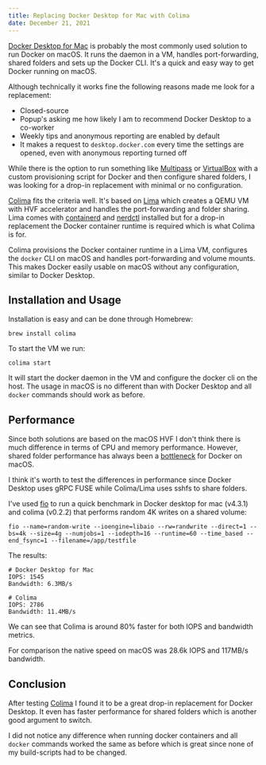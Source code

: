 ```yaml
---
title: Replacing Docker Desktop for Mac with Colima
date: December 21, 2021
---
```


[Docker Desktop for Mac](https://www.docker.com/products/docker-desktop) is
probably the most commonly used solution to run Docker on macOS. It runs the
daemon in a VM, handles port-forwarding, shared folders and sets up the Docker
CLI. It's a quick and easy way to get Docker running on macOS.

Although technically it works fine the following reasons made me look for a
replacement:

- Closed-source
- Popup's asking me how likely I am to recommend Docker Desktop to a co-worker
- Weekly tips and anonymous reporting are enabled by default
- It makes a request to `desktop.docker.com` every time the settings are opened,
  even with anonymous reporting turned off

While there is the option to run something like
[Multipass](https://multipass.run/) or [VirtualBox](https://www.virtualbox.org/)
with a custom provisioning script for Docker and then configure shared folders,
I was looking for a drop-in replacement with minimal or no configuration.

[Colima](https://github.com/abiosoft/colima/) fits the criteria well. It's based
on [Lima](https://github.com/lima-vm/lima) which creates a QEMU VM with HVF
accelerator and handles the port-forwarding and folder sharing. Lima comes with
[containerd](https://github.com/containerd/containerd) and
[nerdctl](https://github.com/containerd/nerdctl) installed but for a drop-in
replacement the Docker container runtime is required which is what Colima is
for.

Colima provisions the Docker container runtime in a Lima VM, configures the
`docker` CLI on macOS and handles port-forwarding and volume mounts. This makes
Docker easily usable on macOS without any configuration, similar to Docker Desktop.

## Installation and Usage

Installation is easy and can be done through Homebrew:

```
brew install colima
```

To start the VM we run:

```
colima start
```

It will start the docker daemon in the VM and configure the docker cli on the
host. The usage in macOS is no different than with Docker Desktop and all
`docker` commands should work as before.

## Performance

Since both solutions are based on the macOS HVF I don't think there is much
difference in terms of CPU and memory performance. However, shared folder
performance has always been a
[bottleneck](https://github.com/docker/roadmap/issues/7) for Docker on macOS.

I think it's worth to test the differences in performance since Docker Desktop
uses gRPC FUSE while Colima/Lima uses sshfs to share folders.

I've used [fio](https://github.com/axboe/fio) to run a quick benchmark in Docker
desktop for mac (v4.3.1) and colima (v0.2.2) that performs random 4K writes on a
shared volume:

```
fio --name=random-write --ioengine=libaio --rw=randwrite --direct=1 --bs=4k --size=4g --numjobs=1 --iodepth=16 --runtime=60 --time_based --end_fsync=1 --filename=/app/testfile
```

The results:

```
# Docker Desktop for Mac
IOPS: 1545
Bandwidth: 6.3MB/s

# Colima
IOPS: 2786
Bandwidth: 11.4MB/s
```

We can see that Colima is around 80% faster for both IOPS and bandwidth metrics.

For comparison the native speed on macOS was 28.6k IOPS and 117MB/s bandwidth.

## Conclusion

After testing [Colima](https://github.com/abiosoft/colima/) I found it to be a
great drop-in replacement for Docker Desktop. It even has faster performance for
shared folders which is another good argument to switch.

I did not notice any difference when running docker containers and all `docker`
commands worked the same as before which is great since none of my build-scripts
had to be changed.
